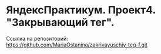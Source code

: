 # ЯндексПрактикум. Проект4. "Закрывающий тег".
Ссылка на репозиторий: https://github.com/MariaOstanina/zakrivayuschiy-teg-f.git
